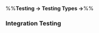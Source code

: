 <link rel="stylesheet" href="{{baseUrl}}/css/textbook.css">

<div class="website-content">

%%**Testing &rarr; Testing Types &rarr;**%%

### Integration Testing

<div id="main">

<include src="./what/embed.md" />

</div>
</div>
